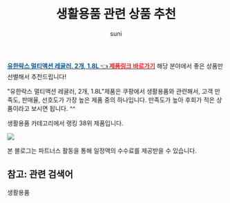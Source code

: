 ﻿---
layout: post
title:  "생활용품 관련 상품 추천" 
author: suni
categories: [ 선물 ]
tags: []
image: https://static.coupangcdn.com/image/retail/images/83474350477985-b8049dc9-af2a-4530-979d-bd38811bdde4.jpg 
description: "쿠팡에서 관련 상품으로 가장 고객 선호도가 높은 제품 중 하나입니다."
---
<a href="https://link.coupang.com/re/AFFSDP?lptag=AF5011742&pageKey=315953839&itemId=1004566789&vendorItemId=5433878125&traceid=V0-113-b314cf7478aa160d"><b><font color='#01579B'>유한락스 멀티액션 레귤러, 2개, 1.8L </font></b>👈<b><font color='#f71919'> 제품링크 바로가기</font></b></a>
해당 분야에서 좋은 상품만 선별해서 추천드립니다!

"유한락스 멀티액션 레귤러, 2개, 1.8L"제품은 쿠팡에서 생활용품와 관련해서, 고객 만족도, 판매율, 선호도가 가장 높은 제품 중의 하나입니다.
만족도가 높아 후회가 적은 상품이라고 보시면 됩니다. ^^

생활용품 카테고리에서 랭킹  38위 제품입니다. 

<a href="https://link.coupang.com/re/AFFSDP?lptag=AF5011742&pageKey=315953839&itemId=1004566789&vendorItemId=5433878125&traceid=V0-113-b314cf7478aa160d"> <img src="https://static.coupangcdn.com/image/retail/images/83474350477985-b8049dc9-af2a-4530-979d-bd38811bdde4.jpg"></a>

본 블로그는 파트너스 활동을 통해 일정액의 수수료를 제공받을 수 있습니다.

## 참고: 관련 검색어    
생활용품